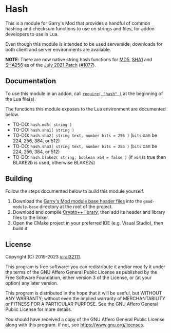 # Hash

This is a module for Garry's Mod that provides a handful of common hashing and checksum functions to use on strings and files, for addon developers to use in Lua.

Even though this module is intended to be used serverside, downloads for both client and server environments are available.

**NOTE**: There are now native string hash functions for [MD5](https://wiki.facepunch.com/gmod/util.MD5), [SHA1](https://wiki.facepunch.com/gmod/util.SHA1) and [SHA256](https://wiki.facepunch.com/gmod/util.SHA256) as of the [July 2021 Patch](https://store.steampowered.com/news/app/4000/view/2961661843692383385) ([#1077](https://github.com/Facepunch/garrysmod-requests/issues/1077)).

## Documentation

To use this module in an addon, call [`require( "hash" )`](https://wiki.facepunch.com/gmod/Global.require) at the beginning of the Lua file(s).

The functions this module exposes to the Lua environment are documented below.

* TO-DO: `hash.md5( string )`
* TO-DO: `hash.sha1( string )`
* TO-DO: `hash.sha2( string text, number bits = 256 )` (`bits` can be 224, 256, 384, or 512)
* TO-DO: `hash.sha3( string text, number bits = 256 )` (`bits` can be 224, 256, 384, or 512)
* TO-DO: `hash.blake2( string, boolean x64 = false )` (if `x64` is true then BLAKE2b is used, otherwise BLAKE2s)

## Building

Follow the steps documented below to build this module yourself.

1. Download the [Garry's Mod module base header files](https://github.com/Facepunch/gmod-module-base/tree/development/include) into the `gmod-module-base` directory at the root of the project.
2. Download and compile [Crypto++ library](https://cryptopp.com/), then add its header and library files to the linker.
3. Open the CMake project in your preferred IDE (e.g. Visual Studio), then build it.

## License

Copyright (C) 2019-2023 [viral32111](https://viral32111.com).

This program is free software: you can redistribute it and/or modify
it under the terms of the GNU Affero General Public License as
published by the Free Software Foundation, either version 3 of the
License, or (at your option) any later version.

This program is distributed in the hope that it will be useful,
but WITHOUT ANY WARRANTY; without even the implied warranty of
MERCHANTABILITY or FITNESS FOR A PARTICULAR PURPOSE. See the
GNU Affero General Public License for more details.

You should have received a copy of the GNU Affero General Public License
along with this program. If not, see https://www.gnu.org/licenses.
